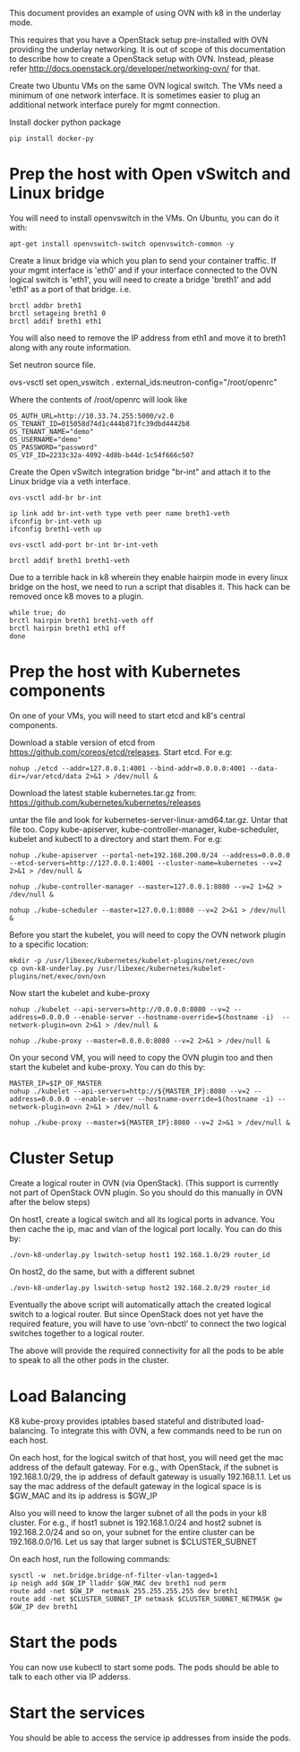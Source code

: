 This document provides an example of using OVN with k8 in the underlay mode.

This requires that you have a OpenStack setup pre-installed with OVN
providing the underlay networking.  It is out of scope of this documentation
to describe how to create a OpenStack setup with OVN. Instead, please refer
http://docs.openstack.org/developer/networking-ovn/ for that.

Create two Ubuntu VMs on the same OVN logical switch.  The VMs need a minimum
of one network interface.  It is sometimes easier to plug an additional
network interface purely for mgmt connection.

Install docker python package

```
pip install docker-py
```

Prep the host with Open vSwitch and Linux bridge
===============================================

You will need to install openvswitch in the VMs. On Ubuntu, you can do it with:
```
apt-get install openvswitch-switch openvswitch-common -y
```

Create a linux bridge via which you plan to send your container
traffic. If your mgmt interface is 'eth0' and if your interface connected to
the OVN logical switch is 'eth1', you will need to create a bridge 'breth1'
and add 'eth1' as a port of that bridge. i.e.

```
brctl addbr breth1
brctl setageing breth1 0
brctl addif breth1 eth1
```

You will also need to remove the IP address from eth1 and move it to breth1
along with any route information.

Set neutron source file.

ovs-vsctl set open_vswitch . external_ids:neutron-config="/root/openrc"

Where the contents of /root/openrc will look like

```
OS_AUTH_URL=http://10.33.74.255:5000/v2.0
OS_TENANT_ID=015058d74d1c444b871fc39dbd4442b8
OS_TENANT_NAME="demo"
OS_USERNAME="demo"
OS_PASSWORD="password"
OS_VIF_ID=2233c32a-4092-4d8b-b44d-1c54f666c507
```

Create the Open vSwitch integration bridge "br-int" and attach it to the
Linux bridge via a veth interface.

```
ovs-vsctl add-br br-int

ip link add br-int-veth type veth peer name breth1-veth
ifconfig br-int-veth up
ifconfig breth1-veth up

ovs-vsctl add-port br-int br-int-veth

brctl addif breth1 breth1-veth
```

Due to a terrible hack in k8 wherein they enable hairpin mode
in every linux bridge on the host, we need to run a script that
disables it. This hack can be removed once k8 moves to a plugin.


```
while true; do
brctl hairpin breth1 breth1-veth off
brctl hairpin breth1 eth1 off
done
```

Prep the host with Kubernetes components
========================================

On one of your VMs, you will need to start etcd and k8's central
components.

Download a stable version of etcd from https://github.com/coreos/etcd/releases.
Start etcd. For e.g:

```
nohup ./etcd --addr=127.0.0.1:4001 --bind-addr=0.0.0.0:4001 --data-dir=/var/etcd/data 2>&1 > /dev/null &
```

Download the latest stable kubernetes.tar.gz from:
https://github.com/kubernetes/kubernetes/releases

untar the file and look for kubernetes-server-linux-amd64.tar.gz. Untar that
file too. Copy kube-apiserver, kube-controller-manager, kube-scheduler,
kubelet and kubectl to a directory and start them. For e.g:

```
nohup ./kube-apiserver --portal-net=192.168.200.0/24 --address=0.0.0.0 --etcd-servers=http://127.0.0.1:4001 --cluster-name=kubernetes --v=2 2>&1 > /dev/null &

nohup ./kube-controller-manager --master=127.0.0.1:8080 --v=2 1>&2 > /dev/null &

nohup ./kube-scheduler --master=127.0.0.1:8080 --v=2 2>&1 > /dev/null &
```

Before you start the kubelet, you will need to copy the OVN network plugin to
a specific location:

```
mkdir -p /usr/libexec/kubernetes/kubelet-plugins/net/exec/ovn
cp ovn-k8-underlay.py /usr/libexec/kubernetes/kubelet-plugins/net/exec/ovn/ovn
```

Now start the kubelet and kube-proxy

```
nohup ./kubelet --api-servers=http://0.0.0.0:8080 --v=2 --address=0.0.0.0 --enable-server --hostname-override=$(hostname -i)  --network-plugin=ovn 2>&1 > /dev/null &

nohup ./kube-proxy --master=0.0.0.0:8080 --v=2 2>&1 > /dev/null &
```

On your second VM, you will need to copy the OVN plugin too and then start
the kubelet and kube-proxy. You can do this by:

```
MASTER_IP=$IP_OF_MASTER
nohup ./kubelet --api-servers=http://${MASTER_IP}:8080 --v=2 --address=0.0.0.0 --enable-server --hostname-override=$(hostname -i) --network-plugin=ovn 2>&1 > /dev/null &

nohup ./kube-proxy --master=${MASTER_IP}:8080 --v=2 2>&1 > /dev/null &
```

Cluster Setup
=============

Create a logical router in OVN (via OpenStack). (This support is currently
not part of OpenStack OVN plugin. So you should do this manually in OVN after
the below steps)

On host1, create a logical switch and all its logical ports in advance. You
then cache the ip, mac and vlan of the logical port locally. You can do this
by:

```
./ovn-k8-underlay.py lswitch-setup host1 192.168.1.0/29 router_id
```

On host2, do the same, but with a different subnet

```
./ovn-k8-underlay.py lswitch-setup host2 192.168.2.0/29 router_id
```

Eventually the above script will automatically attach the created logical
switch to a logical router. But since OpenStack does not yet have the
required feature, you will have to use 'ovn-nbctl' to connect the two
logical switches together to a logical router.

The above will provide the required connectivity for all the pods to be
able to speak to all the other pods in the cluster.

Load Balancing
==============

K8 kube-proxy provides iptables based stateful and distributed load-balancing.
To integrate this with OVN, a few commands need to be run on each host.

On each host, for the logical switch of that host, you will need get the mac
address of the default gateway. For e.g., with OpenStack, if the subnet is
192.168.1.0/29, the ip address of default gateway is usually 192.168.1.1.
Let us say the mac address of the default gateway in the logical space is
is $GW_MAC and its ip address is $GW_IP

Also you will need to know the larger subnet of all the pods in your k8
cluster. For e.g., if host1 subnet is 192.168.1.0/24 and host2 subnet is
192.168.2.0/24 and so on, your subnet for the entire cluster can be
192.168.0.0/16. Let us say that larger subnet is $CLUSTER_SUBNET

On each host, run the following commands:

```
sysctl -w  net.bridge.bridge-nf-filter-vlan-tagged=1
ip neigh add $GW_IP lladdr $GW_MAC dev breth1 nud perm
route add -net $GW_IP  netmask 255.255.255.255 dev breth1
route add -net $CLUSTER_SUBNET_IP netmask $CLUSTER_SUBNET_NETMASK gw $GW_IP dev breth1
```

Start the pods
==============

You can now use kubectl to start some pods. The pods should be able to talk
to each other via IP adderss.

Start the services
==================

You should be able to access the service ip addresses from inside the pods.
